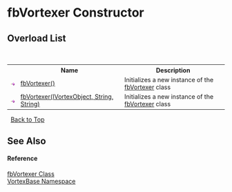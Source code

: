 # fbVortexer Constructor 
 


## Overload List
&nbsp;<table><tr><th></th><th>Name</th><th>Description</th></tr><tr><td>![Public method](media/pubmethod.gif "Public method")</td><td><a href="M_VortexBase_fbVortexer__ctor.md">fbVortexer()</a></td><td>
Initializes a new instance of the <a href="T_VortexBase_fbVortexer.md">fbVortexer</a> class</td></tr><tr><td>![Public method](media/pubmethod.gif "Public method")</td><td><a href="M_VortexBase_fbVortexer__ctor_1.md">fbVortexer(IVortexObject, String, String)</a></td><td>
Initializes a new instance of the <a href="T_VortexBase_fbVortexer.md">fbVortexer</a> class</td></tr></table>&nbsp;
<a href="#fbvortexer-constructor">Back to Top</a>

## See Also


#### Reference
<a href="T_VortexBase_fbVortexer.md">fbVortexer Class</a><br /><a href="N_VortexBase.md">VortexBase Namespace</a><br />